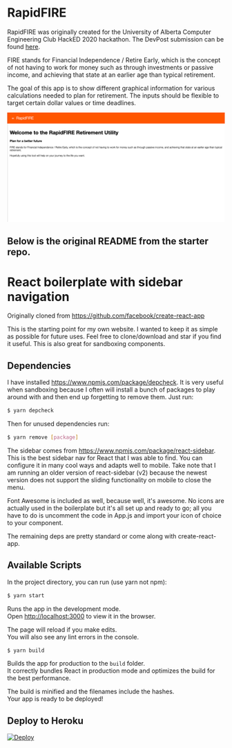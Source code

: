 # RapidFIRE

RapidFIRE was originally created for the University of Alberta Computer Engineering Club HackED 2020 hackathon. The DevPost submission can be found [here](https://devpost.com/software/rapidfire).

FIRE stands for Financial Independence / Retire Early, which is the concept of not having to work for money such as through investments or passive income, and achieving that state at an earlier age than typical retirement.

The goal of this app is to show different graphical information for various calculations needed to plan for retirement. The inputs should be flexible to target certain dollar values or time deadlines.


![RapidFIRE homepage](https://github.com/ThomasTetz/RapidFIRE/raw/master/docs/RapidFIRE_homepage.png "RapidFIRE homepage")

## Below is the original README from the starter repo.

# React boilerplate with sidebar navigation

Originally cloned from https://github.com/facebook/create-react-app

This is the starting point for my own website. I wanted to keep it as simple as possible for future uses. Feel free to clone/download and star if you find it useful. This is also great for sandboxing components.

## Dependencies
I have installed https://www.npmjs.com/package/depcheck. It is very useful when sandboxing because I often will install a bunch of packages to play around with and then end up forgetting to remove them. Just run:

```bash
$ yarn depcheck
```

Then for unused dependencies run:

```bash
$ yarn remove [package]
```

The sidebar comes from https://www.npmjs.com/package/react-sidebar. This is the best sidebar nav for React that I was able to find. You can configure it in many cool ways and adapts well to mobile. Take note that I am running an older version of react-sidebar (v2) because the newest version does not support the sliding functionality on mobile to close the menu.

Font Awesome is included as well, because well, it's awesome. No icons are actually used in the boilerplate but it's all set up and ready to go; all you have to do is uncomment the code in App.js and import your icon of choice to your component.

The remaining deps are pretty standard or come along with create-react-app. 

## Available Scripts

In the project directory, you can run (use yarn not npm):

```bash
$ yarn start
```

Runs the app in the development mode.<br>
Open [http://localhost:3000](http://localhost:3000) to view it in the browser.

The page will reload if you make edits.<br>
You will also see any lint errors in the console.

```bash
$ yarn build
```

Builds the app for production to the `build` folder.<br>
It correctly bundles React in production mode and optimizes the build for the best performance.

The build is minified and the filenames include the hashes.<br>
Your app is ready to be deployed!

## Deploy to Heroku

[![Deploy](https://www.herokucdn.com/deploy/button.png)](https://heroku.com/deploy)

